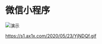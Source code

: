 # 微信小程序

![演示](https://s1.ax1x.com/2020/05/23/YjNDQf.gif)

https://s1.ax1x.com/2020/05/23/YjNDQf.gif


